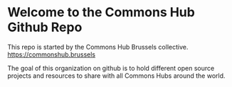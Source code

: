 # Welcome to the Commons Hub Github Repo

This repo is started by the Commons Hub Brussels collective.
https://commonshub.brussels

The goal of this organization on github is to hold different open source projects and resources to share with all Commons Hubs around the world.
